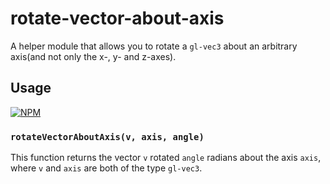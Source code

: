 # rotate-vector-about-axis

A helper module that allows you to rotate a `gl-vec3` about an
arbitrary axis(and not only the x-, y- and z-axes).

## Usage

[![NPM](https://nodei.co/npm/rotate-vector-about-axis.png)](https://www.npmjs.com/package/rotate-vector-about-axis)

### `rotateVectorAboutAxis(v, axis, angle)`

This function returns the vector `v` rotated `angle` radians about the axis
`axis`, where `v` and `axis` are both of the type `gl-vec3`.
